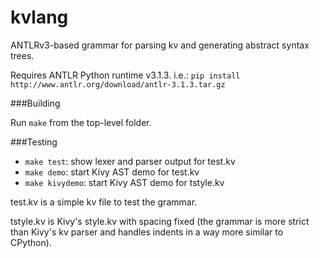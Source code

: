 kvlang
======

ANTLRv3-based grammar for parsing kv and generating abstract syntax trees.

Requires ANTLR Python runtime v3.1.3. i.e.:
    `pip install http://www.antlr.org/download/antlr-3.1.3.tar.gz`


###Building

Run `make` from the top-level folder.


###Testing

* `make test`: show lexer and parser output for test.kv
* `make demo`: start Kivy AST demo for test.kv
* `make kivydemo`: start Kivy AST demo for tstyle.kv

test.kv is a simple kv file to test the grammar.

tstyle.kv is Kivy's style.kv with spacing fixed (the grammar is more strict than Kivy's kv parser and handles indents in a way more similar to CPython).

